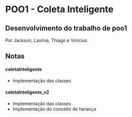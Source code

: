 # POO1 - Coleta Inteligente
## Desenvolvimento do trabalho de poo1

Por Jackson, Lavinia, Thiago e Vinicius

## Notas

#### **coletaInteligente**
- Implementação das classes

#### **coletaInteligente_v2**
- Implementação das classes 
- Implementação do conceito de herança

